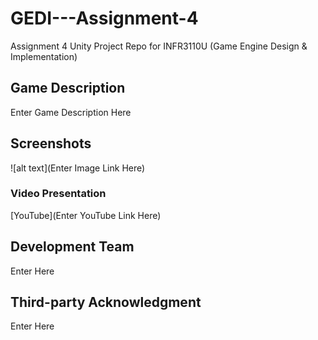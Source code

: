 # GEDI---Assignment-4

Assignment 4 Unity Project Repo for INFR3110U (Game Engine Design & Implementation)

## Game Description

Enter Game Description Here

## Screenshots

![alt text](Enter Image Link Here)

### Video Presentation

[YouTube](Enter YouTube Link Here)

## Development Team

Enter Here

## Third-party Acknowledgment

Enter Here
